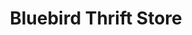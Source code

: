 ---
title: "Bluebird Thrift Store"
url: /apache-junction/bluebird-thrift-store/
shop: Gebrauchtwaren
---